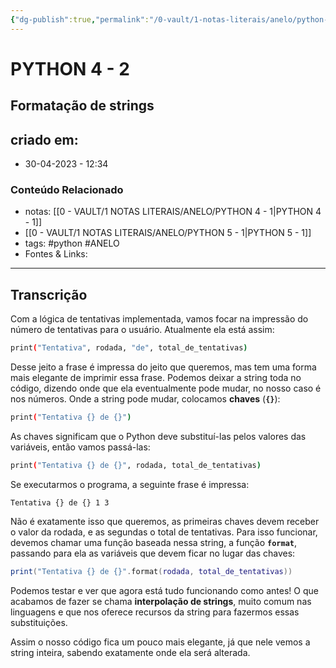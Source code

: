 ```yaml
---
{"dg-publish":true,"permalink":"/0-vault/1-notas-literais/anelo/python-4-2/","tags":["python","ANELO"],"dgHomeLink":true,"dgShowLocalGraph":true,"dgShowFileTree":true,"dgEnableSearch":true,"noteIcon":""}
---
```


# PYTHON 4 - 2
## Formatação de strings

## criado em: 
-  30-04-2023 - 12:34

### Conteúdo Relacionado
- notas: [[0 - VAULT/1 NOTAS LITERAIS/ANELO/PYTHON 4 - 1\|PYTHON 4 - 1]]
- [[0 - VAULT/1 NOTAS LITERAIS/ANELO/PYTHON 5 - 1\|PYTHON 5 - 1]]
- tags: #python #ANELO 
- Fontes & Links: 

---

## Transcrição

Com a lógica de tentativas implementada, vamos focar na impressão do número de tentativas para o usuário. Atualmente ela está assim:

```bash
print("Tentativa", rodada, "de", total_de_tentativas)
```

Desse jeito a frase é impressa do jeito que queremos, mas tem uma forma mais elegante de imprimir essa frase. Podemos deixar a string toda no código, dizendo onde que ela eventualmente pode mudar, no nosso caso é nos números. Onde a string pode mudar, colocamos **chaves** (**`{}`**):

```bash
print("Tentativa {} de {}")
```

As chaves significam que o Python deve substituí-las pelos valores das variáveis, então vamos passá-las:

```bash
print("Tentativa {} de {}", rodada, total_de_tentativas)
```

Se executarmos o programa, a seguinte frase é impressa:

```undefined
Tentativa {} de {} 1 3
```

Não é exatamente isso que queremos, as primeiras chaves devem receber o valor da rodada, e as segundas o total de tentativas. Para isso funcionar, devemos chamar uma função baseada nessa string, a função **`format`**, passando para ela as variáveis que devem ficar no lugar das chaves:

```lua
print("Tentativa {} de {}".format(rodada, total_de_tentativas))
```

Podemos testar e ver que agora está tudo funcionando como antes! O que acabamos de fazer se chama **interpolação de strings**, muito comum nas linguagens e que nos oferece recursos da string para fazermos essas substituições.

Assim o nosso código fica um pouco mais elegante, já que nele vemos a string inteira, sabendo exatamente onde ela será alterada.